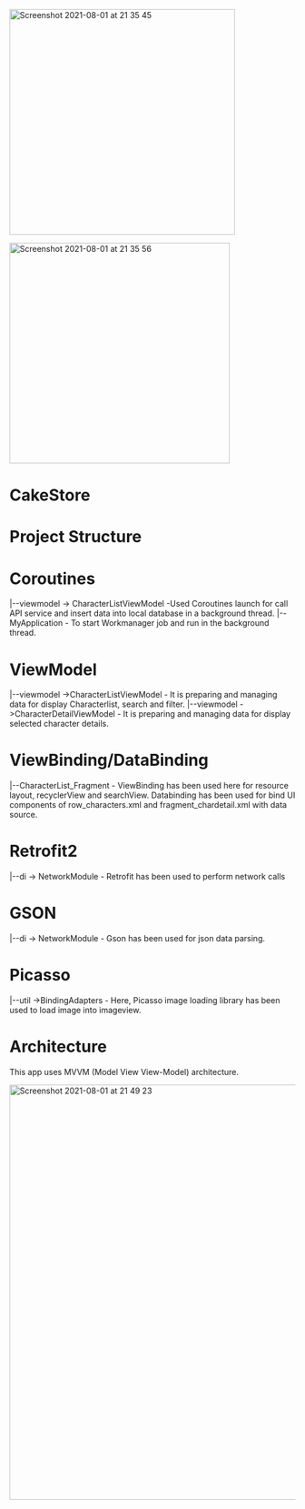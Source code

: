 

<p float="left">
<img width="397" alt="Screenshot 2021-08-01 at 21 35 45" src="https://user-images.githubusercontent.com/26028054/127784921-f8603da2-a1b6-48d7-a028-0e848db67982.png">

<img width="388" alt="Screenshot 2021-08-01 at 21 35 56" src="https://user-images.githubusercontent.com/26028054/127784905-e27ac86b-bfec-49ca-8e61-869b0d509625.png"></p>
# CakeStore
# Project Structure

# Coroutines

|--viewmodel -> CharacterListViewModel -Used Coroutines launch for call API service and insert data into local database in a background thread.
|--MyApplication - To start Workmanager job and run in the background thread.

# ViewModel

|--viewmodel ->CharacterListViewModel - It is preparing and managing data for display Characterlist, search and filter.
|--viewmodel ->CharacterDetailViewModel - It is preparing and managing data for display selected character details.

# ViewBinding/DataBinding

|--CharacterList_Fragment - ViewBinding has been used here for resource layout, recyclerView and searchView.
Databinding has been used for bind UI components of row_characters.xml and fragment_chardetail.xml with data source.

# Retrofit2

|--di -> NetworkModule - Retrofit has been used to perform network calls
# GSON

|--di -> NetworkModule - Gson has been used for json data parsing.

# Picasso

|--util ->BindingAdapters - Here, Picasso image loading library has been used to load image into imageview.

# Architecture

This app uses MVVM (Model View View-Model) architecture.

<img width="730" alt="Screenshot 2021-08-01 at 21 49 23" src="https://user-images.githubusercontent.com/26028054/127784943-07325af2-e5ff-4637-b093-7bf4781f7a30.png">

